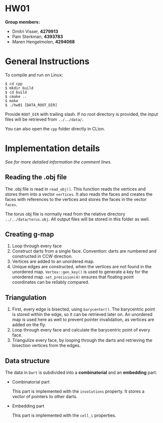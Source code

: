 # HW01

**Group members:**
* Dmitri Visser, **4279913**
* Pam Sterkman, **4393783**
* Maren Hengelmolen, **4294068**


# General Instructions

To compile and run on Linux:

    $ cd cpp
    $ mkdir build
    $ cd build
    $ cmake ..
    $ make
    $ ./hw01 [DATA_ROOT_DIR]

Provide ``ROOT_DIR`` with trailing slash. If no root directory is provided, the input files will be retrieved from ``../../data/``.

You can also open the `cpp` folder directly in CLion.

# Implementation details

_See for more detailed information the comment lines._

## Reading the .obj file
The .obj file is read in ``read_obj()``.
This function reads the vertices and stores them into a vector ``vertices``.
It also reads the faces and creates the faces with references to the vertices and stores the faces in the vector ``faces``.

The torus obj file is normally read from the relative directory ``../../data/torus.obj``. All output files will be stored in this folder as well.

## Creating g-map
1. Loop through every face
2. Construct darts from a single face. Convention: darts are numbered and constructed in CCW direction.
3. Vertices are added to an unordered map.
4. Unique edges are constructed, when the vertices are not found in the unordered map. ``Vertex::gen_key()`` is used to generate a key for the unordered map.
``set_precision(4)`` ensures that floating point coordinates can be reliably compared.

## Triangulation
1. First, every edge is bisected, using ``barycenter()``. The barycentric point is stored within the edge, so it can be retrieved later on.
An unordered map is used here as well to prevent pointer invalidation, as vertices are added on the fly.
2. Loop through every face and calculate the barycentric point of every face.
3. Triangulize every face, by looping through the darts and retrieving the bisection vertices from the edges.

## Data structure
The data in ``Dart`` is subdivided into a **combinatorial** and an **embedding** part:

* Combinatorial part

    This part is implemented with the ``involutions`` property. 
    It stores a vector of pointers to other darts.

* Embedding part
    
    This part is implemented with the ``cell_i`` properties.
